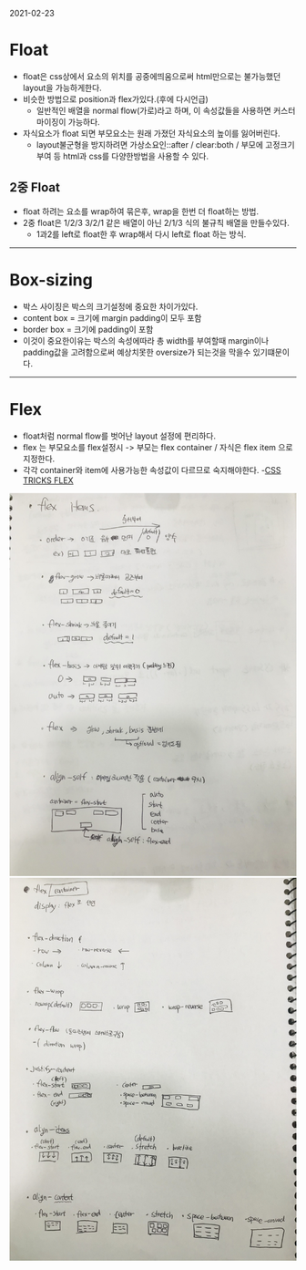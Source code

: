 2021-02-23
# Float
- float은 css상에서 요소의 위치를 공중에띄움으로써 html만으로는 불가능했던 layout을 가능하게한다.
- 비슷한 방법으로 position과 flex가있다.(후에 다시언급)
    - 일반적인 배열을 normal flow(가로)라고 하며, 이 속성값들을 사용하면 커스터마이징이 가능하다.
- 자식요소가 float 되면 부모요소는 원래 가졌던 자식요소의 높이를 잃어버린다.
    - layout불군형을 방지하려면 가상소요인::after / clear:both / 부모에 고정크기부여 등 html과 css를 다양한방법을 사용할 수 있다.

## 2중 Float
- float 하려는 요소를 wrap하여 묶은후, wrap을 한번 더 float하는 방법.
- 2중 float은 1/2/3 3/2/1 같은 배열이 아닌 2/1/3 식의 불규칙 배열을 만들수있다.
    - 1과2를 left로 float한 후 wrap해서 다시 left로 float 하는 방식.
---
# Box-sizing
- 박스 사이징은 박스의 크기설정에 중요한 차이가있다.
- content box = 크기에 margin padding이 모두 포함
- border box = 크기에 padding이 포함
- 이것이 중요한이유는 박스의 속성에따라 총 width를 부여할때 margin이나 padding값을 고려함으로써 예상치못한 oversize가 되는것을 막을수 있기떄문이다.
---

# Flex
- float처럼 normal flow를 벗어난 layout 설정에 편리하다.
- flex 는 부모요소를 flex설정시 -> 부모는 flex container / 자식은 flex item 으로 지정한다.
- 각각 container와 item에 사용가능한 속성값이 다르므로 숙지해야한다.
    -[CSS TRICKS FLEX](https://css-tricks.com/snippets/css/a-guide-to-flexbox/)
<img src="../images/flex1.jpg">
<img src="../images/flex2.jpg">
